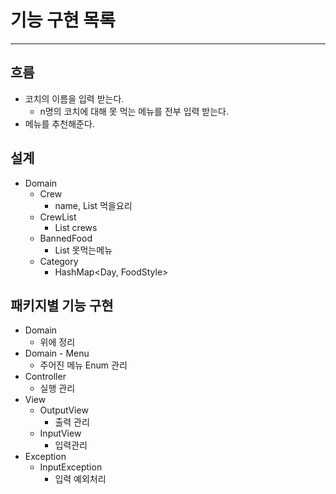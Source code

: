 # 기능 구현 목록

---

## 흐름

- 코치의 이름을 입력 받는다.
  - n명의 코치에 대해 못 먹는 메뉴를 전부 입력 받는다.
- 메뉴를 추천해준다.

## 설계

- Domain
  - Crew
    - name, List<String> 먹을요리
  - CrewList
    - List<Crew> crews
  - BannedFood
    - List<String> 못먹는메뉴
  - Category
    - HashMap<Day, FoodStyle>

## 패키지별 기능 구현

- Domain
  - 위에 정리
- Domain - Menu
  - 주어진 메뉴 Enum 관리
- Controller
  - 실행 관리
- View
  - OutputView
    - 출력 관리
  - InputView
    - 입력관리
- Exception
  - InputException
    - 입력 예외처리
